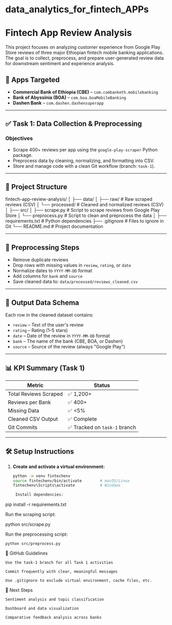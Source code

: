 # data_analytics_for_fintech_APPs

# Fintech App Review Analysis

This project focuses on analyzing customer experience from Google Play Store reviews of three major Ethiopian fintech mobile banking applications. The goal is to collect, preprocess, and prepare user-generated review data for downstream sentiment and experience analysis.

## 📱 Apps Targeted

- **Commercial Bank of Ethiopia (CBE)** – `com.combanketh.mobilebanking`
- **Bank of Abyssinia (BOA)** – `com.boa.boaMobileBanking`
- **Dashen Bank** – `com.dashen.dashensuperapp`

---

## ✅ Task 1: Data Collection & Preprocessing

### Objectives

- Scrape 400+ reviews per app using the `google-play-scraper` Python package.
- Preprocess data by cleaning, normalizing, and formatting into CSV.
- Store and manage code with a clean Git workflow (branch: `task-1`).

---

## 📁 Project Structure

fintech-app-review-analysis/
│
├── data/
│ ├── raw/ # Raw scraped reviews (CSV)
│ └── processed/ # Cleaned and normalized reviews (CSV)
│
├── src/
│ ├── scrape.py # Script to scrape reviews from Google Play Store
│ └── preprocess.py # Script to clean and preprocess the data
│
├── requirements.txt # Python dependencies
├── .gitignore # Files to ignore in Git
└── README.md # Project documentation

---

## 🧼 Preprocessing Steps

- Remove duplicate reviews
- Drop rows with missing values in `review`, `rating`, or `date`
- Normalize dates to `YYYY-MM-DD` format
- Add columns for `bank` and `source`
- Save cleaned data to: `data/processed/reviews_cleaned.csv`

---

## 📄 Output Data Schema

Each row in the cleaned dataset contains:

- `review` – Text of the user's review
- `rating` – Rating (1–5 stars)
- `date` – Date of the review in `YYYY-MM-DD` format
- `bank` – The name of the bank (CBE, BOA, or Dashen)
- `source` – Source of the review (always "Google Play")

---

## 📊 KPI Summary (Task 1)

| Metric                | Status                        |
| --------------------- | ----------------------------- |
| Total Reviews Scraped | ✅ 1,200+                     |
| Reviews per Bank      | ✅ 400+                       |
| Missing Data          | ✅ <5%                        |
| Cleaned CSV Output    | ✅ Complete                   |
| Git Commits           | ✅ Tracked on `task-1` branch |

---

## 🛠 Setup Instructions

1. **Create and activate a virtual environment:**

   ```bash
   python -m venv fintechenv
   source fintechenv/bin/activate        # macOS/Linux
   fintechenv\Scripts\activate           # Windows

    Install dependencies:
   ```

pip install -r requirements.txt

Run the scraping script:

python src/scrape.py

Run the preprocessing script:

    python src/preprocess.py

📌 GitHub Guidelines

    Use the task-1 branch for all Task 1 activities

    Commit frequently with clear, meaningful messages

    Use .gitignore to exclude virtual environment, cache files, etc.

🔮 Next Steps

    Sentiment analysis and topic classification

    Dashboard and data visualization

    Comparative feedback analysis across banks
